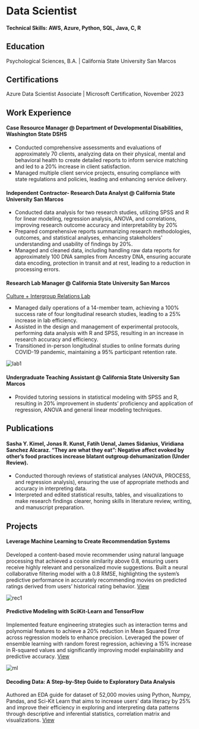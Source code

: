 # Data Scientist

#### Technical Skills: AWS, Azure, Python, SQL, Java, C, R

## Education
Psychological Sciences, B.A. | California State University San Marcos

## Certifications
Azure Data Scientist Associate | Microsoft Certification, November 2023

## Work Experience
#### Case Resource Manager @ Department of Developmental Disabilities, Washington State DSHS
- Conducted comprehensive assessments and evaluations of approximately 70 clients, analyzing data on their physical, mental and behavioral health to create detailed reports to inform service matching and led to a 20% increase in client satisfaction.
- Managed multiple client service projects, ensuring compliance with state regulations and policies, leading and enhancing service delivery.

#### Independent Contractor- Research Data Analyst @ California State University San Marcos
- Conducted data analysis for two research studies, utilizing SPSS and R for linear modeling, regression analysis, ANOVA, and correlations, improving research outcome accuracy and interpretability by 20%
- Prepared comprehensive reports summarizing research methodologies, outcomes, and statistical analyses, enhancing stakeholders' understanding and usability of findings by 20%.
- Managed and cleaned data, including handling raw data reports for approximately 100 DNA samples from Ancestry DNA, ensuring accurate data encoding, protection in transit and at rest, leading to a reduction in processing errors.

#### Research Lab Manager @ California State University San Marcos
[Culture + Intergroup Relations Lab](https://www.kimellab.com/)
- Managed daily operations of a 14-member team, achieving a 100% success rate of four longitudinal research studies, leading to a 25% increase in lab efficiency.
- Assisted in the design and management of experimental protocols, performing data analysis with R and SPSS, resulting in an increase in research accuracy and efficiency.
- Transitioned in-person longitudinal studies to online formats during COVID-19 pandemic, maintaining a 95% participant retention rate.
  
![lab1](https://github.com/viridiana-sanchez/viridiana-sanchez.github.io/assets/122954920/e6c41150-ba62-4fd1-80dc-ed0c92b46c5d)

#### Undergraduate Teaching Assistant @ California State University San Marcos
- Provided tutoring sessions in statistical modeling with SPSS and R, resulting in 20% improvement in students’ proficiency and application of regression, ANOVA and general linear modeling techniques.

## Publications
#### Sasha Y. Kimel, Jonas R. Kunst, Fatih Uenal, James Sidanius, Viridiana Sanchez Alcaraz. “They are what they eat”: Negative affect evoked by other’s food practices increase blatant outgroup dehumanization (Under Review). 
- Conducted thorough reviews of statistical analyses (ANOVA, PROCESS, and regression analysis), ensuring the use of appropriate methods and accuracy in interpreting data.
- Interpreted and edited statistical results, tables, and visualizations to make research findings clearer, honing skills in literature review, writing, and manuscript preparation.

## Projects
#### Leverage Machine Learning to Create Recommendation Systems
Developed a content-based movie recommender using natural language processing that achieved a cosine similarity above 0.8, ensuring users receive highly relevant and personalized movie suggestions. Built a neural collaborative filtering model with a 0.8 RMSE, highlighting the system’s predictive performance in accurately recommending movies on predicted ratings derived from users’ historical rating behavior. [View](https://github.com/viridiana-sanchez/Movie-Machine-Learning-Portfolio)

![rec1](https://github.com/viridiana-sanchez/viridiana-sanchez.github.io/assets/122954920/4b93592f-2a61-466a-a705-4316b6f56144)

#### Predictive Modeling with SciKit-Learn and TensorFlow
Implemented feature engineering strategies such as interaction terms and polynomial features to achieve a 20% reduction in Mean Squared Error across regression models to enhance precision. Leveraged the power of ensemble learning with random forest regression, achieving a 15% increase in R-squared values and significantly improving model explainability and predictive accuracy. [View](https://github.com/viridiana-sanchez/Movie-Machine-Learning-Portfolio/blob/main/Predictive-Modeling-ScikitLearn-and-Tensorflow.ipynb)

![ml](https://github.com/viridiana-sanchez/viridiana-sanchez.github.io/assets/122954920/ddf5a28a-9227-4af1-a83e-2b20a15824d6)

#### Decoding Data: A Step-by-Step Guide to Exploratory Data Analysis
Authored an EDA guide for dataset of 52,000 movies using Python, Numpy, Pandas, and Sci-Kit Learn that aims to increase users’ data literacy by 25% and improve their efficiency in exploring and interpreting data patterns through descriptive and inferential statistics, correlation matrix and visualizations.
[View](https://github.com/viridiana-sanchez/Movie-Machine-Learning-Portfolio/blob/main/Decoding-Data-Guide.ipynb)
